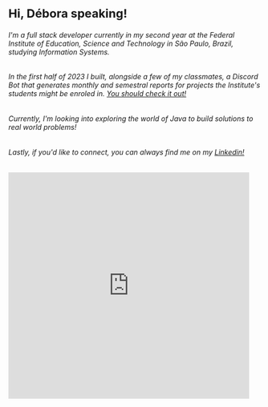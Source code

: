 # <sub>Hi, Débora speaking!
###### I'm a full stack developer currently in my second year at the Federal Institute of Education, Science and Technology in São Paulo, Brazil, studying Information Systems. 
###### In the first half of 2023 I built, alongside a few of my classmates, a Discord Bot that generates monthly and semestral reports for projects the Institute's students might be enroled in. [You should check it out!](https://github.com/ifspvislab/ifsp-report-bot) 
###### Currently, I'm looking into exploring the world of Java to build solutions to real world problems!
###### Lastly, if you'd like to connect, you can always find me on my [Linkedin!](https://www.linkedin.com/in/debora-evilaine-dev/)</sub>

<iframe src="https://giphy.com/embed/CjmvTCZf2U3p09Cn0h" width="480" height="452" frameBorder="0" class="giphy-embed" allowFullScreen></iframe><p><a href="https://giphy.com/gifs/leroypatterson-cat-glasses-CjmvTCZf2U3p09Cn0h"></a></p>
<!--
**debora-evilaine/debora-evilaine** is a ✨ _special_ ✨ repository because its `README.md` (this file) appears on your GitHub profile.

Here are some ideas to get you started:

- 🔭 I’m currently working on ...
- 🌱 I’m currently learning ...
- 👯 I’m looking to collaborate on ...
- 🤔 I’m looking for help with ...
- 💬 Ask me about ...
- 📫 How to reach me: ...
- 😄 Pronouns: ...
- ⚡ Fun fact: ...
-->
